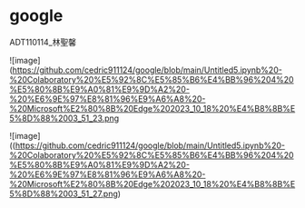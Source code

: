 # google

ADT110114_林聖馨

![image](https://github.com/cedric911124/google/blob/main/Untitled5.ipynb%20-%20Colaboratory%20%E5%92%8C%E5%85%B6%E4%BB%96%204%20%E5%80%8B%E9%A0%81%E9%9D%A2%20-%20%E6%9E%97%E8%81%96%E9%A6%A8%20-%20Microsoft%E2%80%8B%20Edge%202023_10_18%20%E4%B8%8B%E5%8D%88%2003_51_23.png

![image]((https://github.com/cedric911124/google/blob/main/Untitled5.ipynb%20-%20Colaboratory%20%E5%92%8C%E5%85%B6%E4%BB%96%204%20%E5%80%8B%E9%A0%81%E9%9D%A2%20-%20%E6%9E%97%E8%81%96%E9%A6%A8%20-%20Microsoft%E2%80%8B%20Edge%202023_10_18%20%E4%B8%8B%E5%8D%88%2003_51_27.png)
